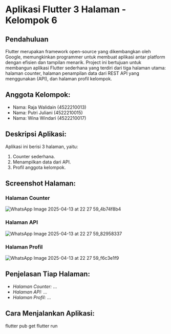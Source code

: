 # Aplikasi Flutter 3 Halaman - Kelompok 6

## Pendahuluan
Flutter merupakan framework open-source yang dikembangkan oleh Google, memungkinkan programmer untuk membuat aplikasi antar platform dengan efisien dan tampilan menarik. Project ini bertujuan untuk membangun aplikasi Flutter sederhana yang terdiri dari tiga halaman utama: halaman counter, halaman penampilan data dari REST API yang menggunakan (API), dan halaman profil kelompok.

## Anggota Kelompok:
- Nama: Raja Walidain (4522210013)
- Nama: Putri Juliani (4522210015)
- Nama: Wina Windari (4522210017)

## Deskripsi Aplikasi:
Aplikasi ini berisi 3 halaman, yaitu:
1. Counter sederhana.
2. Menampilkan data dari API.
3. Profil anggota kelompok.

## Screenshot Halaman:
### Halaman Counter
![WhatsApp Image 2025-04-13 at 22 27 59_4b74f8b4](https://github.com/user-attachments/assets/48bac607-632a-4f5d-98ab-a712c03a608b)


### Halaman API
![WhatsApp Image 2025-04-13 at 22 27 59_82958337](https://github.com/user-attachments/assets/9c6bf16d-7618-47a5-a445-9549f0b77abd)


### Halaman Profil
![WhatsApp Image 2025-04-13 at 22 27 59_f6c3e1f9](https://github.com/user-attachments/assets/8de09d29-6059-4318-8f44-b1235ced36ef)


## Penjelasan Tiap Halaman:
- *Halaman Counter:* ...
- *Halaman API:* ...
- *Halaman Profil:* ...

## Cara Menjalankan Aplikasi:
flutter pub get flutter run
